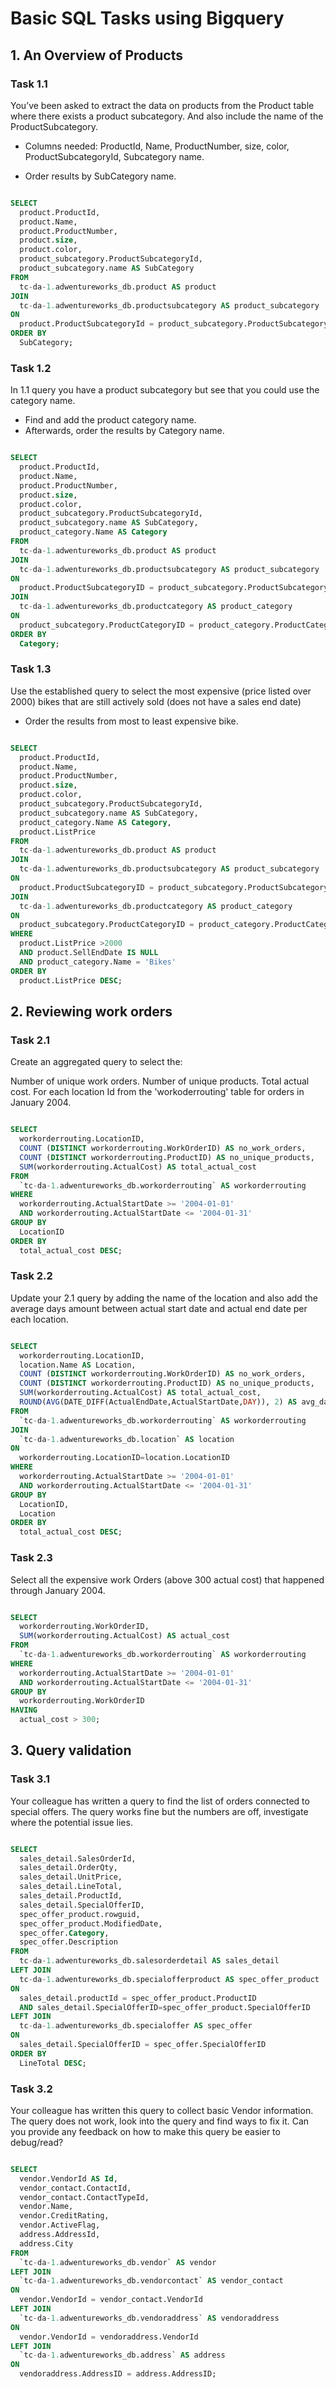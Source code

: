 # Basic SQL Tasks using Bigquery

## 1. An Overview of Products


### Task 1.1 

You’ve been asked to extract the data on products from the Product table where there exists a product subcategory. And also include the name of the ProductSubcategory.


- Columns needed: ProductId, Name, ProductNumber, size, color, ProductSubcategoryId, Subcategory name.

- Order results by SubCategory name.

```sql

SELECT
  product.ProductId,
  product.Name,
  product.ProductNumber,
  product.size,
  product.color,
  product_subcategory.ProductSubcategoryId,
  product_subcategory.name AS SubCategory
FROM
  tc-da-1.adwentureworks_db.product AS product
JOIN
  tc-da-1.adwentureworks_db.productsubcategory AS product_subcategory
ON
  product.ProductSubcategoryId = product_subcategory.ProductSubcategoryID
ORDER BY
  SubCategory;

```

### Task 1.2 

In 1.1 query you have a product subcategory but see that you could use the category name.

- Find and add the product category name.
- Afterwards, order the results by Category name.

```sql

SELECT
  product.ProductId,
  product.Name,
  product.ProductNumber,
  product.size,
  product.color,
  product_subcategory.ProductSubcategoryId,
  product_subcategory.name AS SubCategory,
  product_category.Name AS Category
FROM
  tc-da-1.adwentureworks_db.product AS product
JOIN
  tc-da-1.adwentureworks_db.productsubcategory AS product_subcategory
ON
  product.ProductSubcategoryID = product_subcategory.ProductSubcategoryID
JOIN
  tc-da-1.adwentureworks_db.productcategory AS product_category
ON
  product_subcategory.ProductCategoryID = product_category.ProductCategoryID
ORDER BY
  Category;

```

### Task 1.3 

Use the established query to select the most expensive (price listed over 2000) bikes that are still actively sold (does not have a sales end date)

- Order the results from most to least expensive bike.

```sql

SELECT
  product.ProductId,
  product.Name,
  product.ProductNumber,
  product.size,
  product.color,
  product_subcategory.ProductSubcategoryId,
  product_subcategory.name AS SubCategory,
  product_category.Name AS Category,
  product.ListPrice
FROM
  tc-da-1.adwentureworks_db.product AS product
JOIN
  tc-da-1.adwentureworks_db.productsubcategory AS product_subcategory
ON
  product.ProductSubcategoryID = product_subcategory.ProductSubcategoryID
JOIN
  tc-da-1.adwentureworks_db.productcategory AS product_category
ON
  product_subcategory.ProductCategoryID = product_category.ProductCategoryID
WHERE
  product.ListPrice >2000
  AND product.SellEndDate IS NULL
  AND product_category.Name = 'Bikes'
ORDER BY
  product.ListPrice DESC;

```


## 2. Reviewing work orders


### Task 2.1 

Create an aggregated query to select the:

Number of unique work orders.
Number of unique products.
Total actual cost.
For each location Id from the 'workoderrouting' table for orders in January 2004.

```sql

SELECT
  workorderrouting.LocationID,
  COUNT (DISTINCT workorderrouting.WorkOrderID) AS no_work_orders,
  COUNT (DISTINCT workorderrouting.ProductID) AS no_unique_products,
  SUM(workorderrouting.ActualCost) AS total_actual_cost
FROM
  `tc-da-1.adwentureworks_db.workorderrouting` AS workorderrouting
WHERE
  workorderrouting.ActualStartDate >= '2004-01-01'
  AND workorderrouting.ActualStartDate <= '2004-01-31'
GROUP BY
  LocationID
ORDER BY
  total_actual_cost DESC;

```

### Task 2.2 

Update your 2.1 query by adding the name of the location and also add the average days amount between actual start date and actual end date per each location.

```sql

SELECT
  workorderrouting.LocationID,
  location.Name AS Location,
  COUNT (DISTINCT workorderrouting.WorkOrderID) AS no_work_orders,
  COUNT (DISTINCT workorderrouting.ProductID) AS no_unique_products,
  SUM(workorderrouting.ActualCost) AS total_actual_cost,
  ROUND(AVG(DATE_DIFF(ActualEndDate,ActualStartDate,DAY)), 2) AS avg_date_diff
FROM
  `tc-da-1.adwentureworks_db.workorderrouting` AS workorderrouting
JOIN
  `tc-da-1.adwentureworks_db.location` AS location
ON
  workorderrouting.LocationID=location.LocationID
WHERE
  workorderrouting.ActualStartDate >= '2004-01-01'
  AND workorderrouting.ActualStartDate <= '2004-01-31'
GROUP BY
  LocationID,
  Location
ORDER BY
  total_actual_cost DESC;

```

### Task 2.3 

Select all the expensive work Orders (above 300 actual cost) that happened through January 2004.

```sql

SELECT
  workorderrouting.WorkOrderID,
  SUM(workorderrouting.ActualCost) AS actual_cost
FROM
  `tc-da-1.adwentureworks_db.workorderrouting` AS workorderrouting
WHERE
  workorderrouting.ActualStartDate >= '2004-01-01'
  AND workorderrouting.ActualStartDate <= '2004-01-31'
GROUP BY
  workorderrouting.WorkOrderID
HAVING
  actual_cost > 300;

  ```


## 3. Query validation

### Task 3.1 

Your colleague has written a query to find the list of orders connected to special offers. The query works fine but the numbers are off, investigate where the potential issue lies.

```sql

SELECT
  sales_detail.SalesOrderId,
  sales_detail.OrderQty,
  sales_detail.UnitPrice,
  sales_detail.LineTotal,
  sales_detail.ProductId,
  sales_detail.SpecialOfferID,
  spec_offer_product.rowguid,
  spec_offer_product.ModifiedDate,
  spec_offer.Category,
  spec_offer.Description
FROM
  tc-da-1.adwentureworks_db.salesorderdetail AS sales_detail
LEFT JOIN
  tc-da-1.adwentureworks_db.specialofferproduct AS spec_offer_product
ON
  sales_detail.productId = spec_offer_product.ProductID
  AND sales_detail.SpecialOfferID=spec_offer_product.SpecialOfferID
LEFT JOIN
  tc-da-1.adwentureworks_db.specialoffer AS spec_offer
ON
  sales_detail.SpecialOfferID = spec_offer.SpecialOfferID
ORDER BY
  LineTotal DESC;

 ```

### Task 3.2 

Your colleague has written this query to collect basic Vendor information. The query does not work, look into the query and find ways to fix it. Can you provide any feedback on how to make this query be easier to debug/read?

```sql

SELECT
  vendor.VendorId AS Id,
  vendor_contact.ContactId,
  vendor_contact.ContactTypeId,
  vendor.Name,
  vendor.CreditRating,
  vendor.ActiveFlag,
  address.AddressId,
  address.City
FROM
  `tc-da-1.adwentureworks_db.vendor` AS vendor
LEFT JOIN
  `tc-da-1.adwentureworks_db.vendorcontact` AS vendor_contact
ON
  vendor.VendorId = vendor_contact.VendorId
LEFT JOIN
  `tc-da-1.adwentureworks_db.vendoraddress` AS vendoraddress
ON
  vendor.VendorId = vendoraddress.VendorId
LEFT JOIN
  `tc-da-1.adwentureworks_db.address` AS address
ON
  vendoraddress.AddressID = address.AddressID;

```


